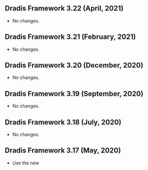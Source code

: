 ## Dradis Framework 3.22 (April, 2021) ##

*   No changes.

## Dradis Framework 3.21 (February, 2021) ##

*   No changes.

## Dradis Framework 3.20 (December, 2020) ##

*   No changes.

## Dradis Framework 3.19 (September, 2020) ##

*   No changes.

## Dradis Framework 3.18 (July, 2020) ##

*   No changes.

## Dradis Framework 3.17 (May, 2020) ##

* Use the new <title> tag provided by Netsparker.

## Dradis Framework 3.16 (February, 2020) ##

*   No changes.

## Dradis Framework 3.15 (November, 2019) ##

*   Fix link parsing of issue.external_references

## Dradis Framework 3.14 (August, 2019) ##

*   No changes.

## Dradis Framework 3.13 (June, 2019)

* Add Known Vulnerabilities and OWASP 2017 Classification as available Issue fields
* Add :vulnerableparameter, :vulnerableparametertype, and :vulnerableparametervalue Evidence fields

## Dradis Framework 3.12 (March, 2019)

* Change alphabetical lists to bullet lists

## Dradis Framework 3.11 (November, 2018) ##

*   Add CVSS fields for Issues.
*   Add impact, actionsToTake, requiredSkillsForExploitation, externalReferences, remedyReferences, and extrainformation fields
*   Update formatting to deal with HTML tags and entities

## Dradis Framework 3.10 (September, 2018) ##

*  Add CSS classification fields to Issues

## Dradis Framework 3.9 (January, 2018) ##

*   No changes.

## Dradis Framework 3.8 (September, 2017) ##

*   Initial release.

